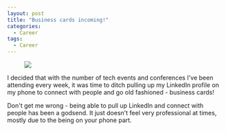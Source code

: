 ```yaml
---
layout: post
title: "Business cards incoming!"
categories:
  - Career
tags:
  - Career
---
```


<figure>
	<a href="https://danaoira.github.io/images/business-card-proof.jpeg"><img src="https://danaoira.github.io/images/business-card-proof.jpeg"></a>
</figure>

I decided that with the number of tech events and conferences I've been attending every week, it was time to ditch pulling up my LinkedIn profile on my phone to connect with people and go old fashioned - business cards!

Don't get me wrong - being able to pull up LinkedIn and connect with people has been a godsend. It just doesn't feel very professional at times, mostly due to the being on your phone part.